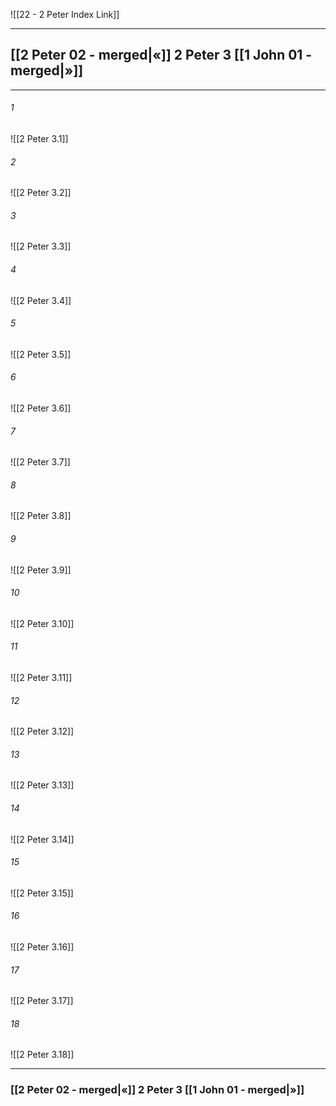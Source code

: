 ![[22 - 2 Peter Index Link]]

---
##  [[2 Peter 02 - merged|«]] 2 Peter 3 [[1 John 01 - merged|»]]

---

###### 1
![[2 Peter 3.1]] 

###### 2
![[2 Peter 3.2]] 

###### 3
![[2 Peter 3.3]] 

###### 4
![[2 Peter 3.4]]

###### 5 
![[2 Peter 3.5]] 

###### 6
![[2 Peter 3.6]] 

###### 7
![[2 Peter 3.7]] 

###### 8
![[2 Peter 3.8]] 

###### 9
![[2 Peter 3.9]] 

###### 10
![[2 Peter 3.10]] 

###### 11
![[2 Peter 3.11]] 

###### 12
![[2 Peter 3.12]]

###### 13
![[2 Peter 3.13]] 

###### 14
![[2 Peter 3.14]] 

###### 15
![[2 Peter 3.15]]

###### 16
![[2 Peter 3.16]] 

###### 17
![[2 Peter 3.17]]

###### 18
![[2 Peter 3.18]] 


---
###  [[2 Peter 02 - merged|«]] 2 Peter 3 [[1 John 01 - merged|»]]